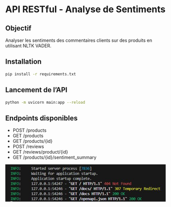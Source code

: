 # API RESTful - Analyse de Sentiments

## Objectif
Analyser les sentiments des commentaires clients sur des produits en utilisant NLTK VADER.

## Installation
```bash
pip install -r requirements.txt
```

## Lancement de l’API
```bash
python -m uvicorn main:app --reload
```

## Endpoints disponibles
- POST /products
- GET /products
- GET /products/{id}
- POST /reviews
- GET /reviews/product/{id}
- GET /products/{id}/sentiment_summary

![Texte alternatif](img/imd.JPG)
